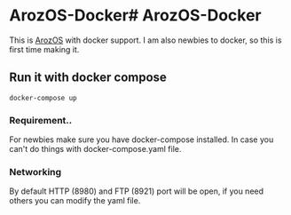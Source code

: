 # ArozOS-Docker# ArozOS-Docker
This is [ArozOS](https://github.com/tobychui/arozos) with docker support.
I am also newbies to docker, so this is first time making it.

## Run it with docker compose
```
docker-compose up
```
### Requirement..
For newbies make sure you have docker-compose installed. In case you can't do things with docker-compose.yaml file.

### Networking
By default HTTP (8980) and FTP (8921) port will be open, if you need others you can modify the yaml file.
